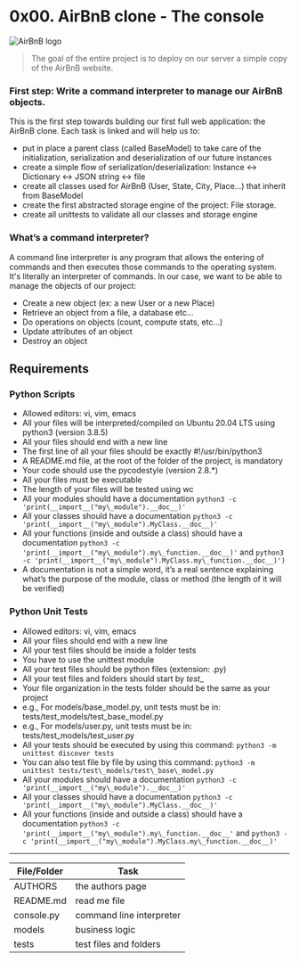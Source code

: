 # 0x00. AirBnB clone - The console

![AirBnB logo](http://latfusa.com/media/uploads/2020/12/10/airbnb-678x381.jpg)

> The goal of the entire project is to deploy on our server a simple copy of the AirBnB website.

### First step: Write a command interpreter to manage our AirBnB objects.

This is the first step towards building our first full web application: the AirBnB clone.
Each task is linked and will help us to:
- put in place a parent class (called BaseModel) to take care of the initialization, serialization and deserialization of our future instances
- create a simple flow of serialization/deserialization: Instance <-> Dictionary <-> JSON string <-> file
- create all classes used for AirBnB (User, State, City, Place…) that inherit from BaseModel
- create the first abstracted storage engine of the project: File storage.
- create all unittests to validate all our classes and storage engine

### What’s a command interpreter?

A command line interpreter is any program that allows the entering of commands and then executes those commands to the operating system. It's literally an interpreter of commands. In our case, we want to be able to manage the objects of our project:
- Create a new object (ex: a new User or a new Place)
- Retrieve an object from a file, a database etc…
- Do operations on objects (count, compute stats, etc…)
- Update attributes of an object
- Destroy an object

## Requirements

### Python Scripts

- Allowed editors: vi, vim, emacs
- All your files will be interpreted/compiled on Ubuntu 20.04 LTS using python3 (version 3.8.5)
- All your files should end with a new line
- The first line of all your files should be exactly #!/usr/bin/python3
- A README.md file, at the root of the folder of the project, is mandatory
- Your code should use the pycodestyle (version 2.8.*)
- All your files must be executable
- The length of your files will be tested using wc
- All your modules should have a documentation `python3 -c 'print(__import__("my\_module").__doc__)'`
- All your classes should have a documentation `python3 -c 'print(__import__("my\_module").MyClass.__doc__)'`
- All your functions (inside and outside a class) should have a documentation `python3 -c 'print(__import__("my\_module").my\_function.__doc__)'` and `python3 -c 'print(__import__("my\_module").MyClass.my\_function.__doc__)')`
- A documentation is not a simple word, it’s a real sentence explaining what’s the purpose of the module, class or method (the length of it will be verified)

### Python Unit Tests

- Allowed editors: vi, vim, emacs
- All your files should end with a new line
- All your test files should be inside a folder tests
- You have to use the unittest module
- All your test files should be python files (extension: .py)
- All your test files and folders should start by _test__
- Your file organization in the tests folder should be the same as your project
- e.g., For models/base_model.py, unit tests must be in: tests/test\_models/test\_base\_model.py
- e.g., For models/user.py, unit tests must be in: tests/test\_models/test\_user.py
- All your tests should be executed by using this command: `python3 -m unittest discover tests`
- You can also test file by file by using this command: `python3 -m unittest tests/test\_models/test\_base\_model.py`
- All your modules should have a documentation `python3 -c 'print(__import__("my\_module").__doc__)'`
- All your classes should have a documentation `python3 -c 'print(__import__("my\_module").MyClass.__doc__)'`
- All your functions (inside and outside a class) should have a documentation ```python3 -c 'print(__import__("my\_module").my\_function.__doc__'``` and ```python3 -c 'print(__import__("my\_module").MyClass.my\_function.__doc__)'```
---
File/Folder|Task
---|---
AUTHORS | the authors page
README.md | read me file
console.py | command line interpreter
models | business logic
tests | test files and folders
